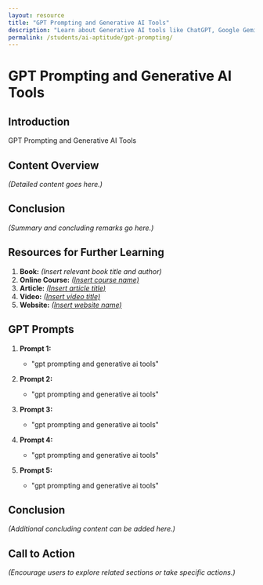 ```yaml
---
layout: resource
title: "GPT Prompting and Generative AI Tools"
description: "Learn about Generative AI tools like ChatGPT, Google Gemini, and Bing Copilot, how to use them, and master the art of prompting from basic to advanced levels."
permalink: /students/ai-aptitude/gpt-prompting/
---
```


# GPT Prompting and Generative AI Tools

## Introduction
GPT Prompting and Generative AI Tools

## Content Overview
*(Detailed content goes here.)*

## Conclusion
*(Summary and concluding remarks go here.)*

## Resources for Further Learning

1. **Book:** *(Insert relevant book title and author)*
2. **Online Course:** [*(Insert course name)*](#)
3. **Article:** [*(Insert article title)*](#)
4. **Video:** [*(Insert video title)*](#)
5. **Website:** [*(Insert website name)*](#)

## GPT Prompts

1. **Prompt 1:**
   - "gpt prompting and generative ai tools"

2. **Prompt 2:**
   - "gpt prompting and generative ai tools"

3. **Prompt 3:**
   - "gpt prompting and generative ai tools"

4. **Prompt 4:**
   - "gpt prompting and generative ai tools"

5. **Prompt 5:**
   - "gpt prompting and generative ai tools"

## Conclusion
*(Additional concluding content can be added here.)*

## Call to Action
*(Encourage users to explore related sections or take specific actions.)*
